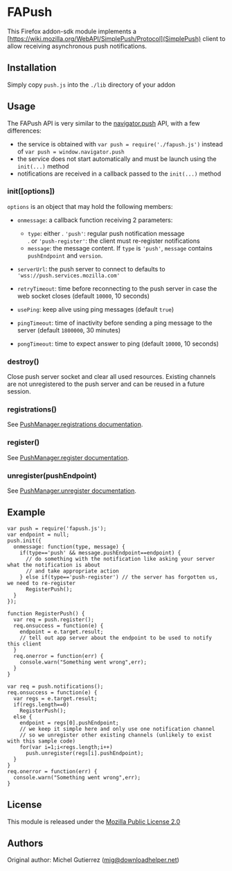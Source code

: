 # FAPush

This Firefox addon-sdk module implements a [https://wiki.mozilla.org/WebAPI/SimplePush/Protocol](SimplePush) client to allow 
receiving asynchronous push notifications.

## Installation

Simply copy `push.js` into the `./lib` directory of your addon

## Usage

The FAPush API is very similar to the [navigator.push](https://developer.mozilla.org/en-US/docs/Web/API/PushManager) API, with
a few differences:

- the service is obtained with `var push = require('./fapush.js')` instead of `var push = window.navigator.push`
- the service does not start automatically and must be launch using the `init(...)` method
- notifications are received in a callback passed to the `init(...)` method

### init([options])

`options` is an object that may hold the following members:

- `onmessage`: a callback function receiving 2 parameters:
	+ `type`: either 
		. `'push'`: regular push notification message  
		. or `'push-register'`: the client must re-register notifications
	+ `message`: the message content. If `type` is `'push'`, `message` contains `pushEndpoint` and `version`.

- `serverUrl`: the push server to connect to defaults to `'wss://push.services.mozilla.com'`
- `retryTimeout`: time before reconnecting to the push server in case the web socket closes (default `10000`, 10 seconds)
- `usePing`: keep alive using ping messages (default `true`)
- `pingTimeout`: time of inactivity before sending a ping message to the server (default `1800000`, 30 minutes)
- `pongTimeout`: time to expect answer to ping (default `10000`, 10 seconds)

### destroy()

Close push server socket and clear all used resources. Existing channels are not unregistered to the push server
and can be reused in a future session.

### registrations()

See [PushManager.registrations documentation](https://developer.mozilla.org/en-US/docs/Web/API/PushManager.registrations).

### register()

See [PushManager.register documentation](https://developer.mozilla.org/en-US/docs/Web/API/PushManager.register).

### unregister(pushEndpoint)

See [PushManager.unregister documentation](https://developer.mozilla.org/en-US/docs/Web/API/PushManager.unregister).

## Example

```
var push = require('fapush.js');
var endpoint = null;
push.init({
  onmessage: function(type, message) {
    if(type=='push' && message.pushEndpoint==endpoint) {
      // do something with the notification like asking your server what the notification is about
      // and take appropriate action
    } else if(type=='push-register') // the server has forgotten us, we need to re-register
      RegisterPush();
  }
});

function RegisterPush() {
  var req = push.register();
  req.onsuccess = function(e) {
    endpoint = e.target.result;
    // tell out app server about the endpoint to be used to notify this client
  }
  req.onerror = function(err) {
    console.warn("Something went wrong",err);
  }
}

var req = push.notifications();
req.onsuccess = function(e) {
  var regs = e.target.result;
  if(regs.length==0)
  	RegisterPush();
  else {
    endpoint = regs[0].pushEndpoint;
    // we keep it simple here and only use one notification channel
    // so we unregister other existing channels (unlikely to exist with this sample code)
    for(var i=1;i<regs.length;i++)
      push.unregister(regs[i].pushEndpoint); 
  }
}
req.onerror = function(err) {
  console.warn("Something went wrong",err);
}
```

## License

This module is released under the [Mozilla Public License 2.0](https://www.mozilla.org/MPL/2.0/)

## Authors

Original author: Michel Gutierrez (mig@downloadhelper.net)


